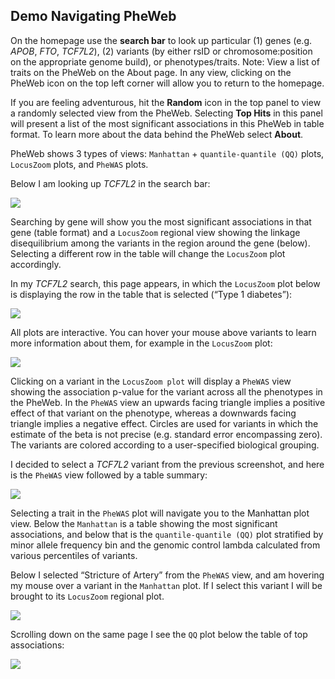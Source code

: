 ## Demo Navigating PheWeb

On the homepage use the **search bar** to look up particular (1) genes (e.g. _APOB_, _FTO_, _TCF7L2_), (2) variants (by either rsID or chromosome:position on the appropriate genome build), or phenotypes/traits. 
Note: View a list of traits on the PheWeb on the About page. 
In any view, clicking on the PheWeb icon on the top left corner will allow you to return to the homepage. 

If you are feeling adventurous, hit the **Random** icon in the top panel to view a randomly selected view from the PheWeb. 
Selecting **Top Hits** in this panel will present a list of the most significant associations in this PheWeb in table format. 
To learn more about the data behind the PheWeb select **About**.

PheWeb shows 3 types of views: `Manhattan` + `quantile-quantile (QQ)` plots, `LocusZoom` plots, and `PheWAS` plots.

Below I am looking up _TCF7L2_ in the search bar:

![](/etc/images/screen-homepage-search.png?raw=true)

Searching by gene will show you the most significant associations in that gene (table format) and a `LocusZoom` regional view showing the linkage disequilibrium among the variants in the region around the gene (below). 
Selecting a different row in the table will change the `LocusZoom` plot accordingly.

In my _TCF7L2_ search, this page appears, in which the `LocusZoom` plot below is displaying the row in the table that is selected (“Type 1 diabetes”):

![](/etc/images/screen-lz.png?raw=true)

All plots are interactive. You can hover your mouse above variants to learn more information about them, for example in the `LocusZoom` plot:

![](/etc/images/screen-lz-tooltip.png?raw=true)

Clicking on a variant in the `LocusZoom plot` will display a `PheWAS` view showing the association p-value for the variant across all the phenotypes in the PheWeb. 
In the `PheWAS` view an upwards facing triangle implies a positive effect of that variant on the phenotype, whereas a downwards facing triangle implies a negative effect. 
Circles are used for variants in which the estimate of the beta is not precise (e.g. standard error encompassing zero). The variants are colored according to a user-specified biological grouping.

I decided to select a _TCF7L2_ variant from the previous screenshot, and here is the `PheWAS` view followed by a table summary:

![](/etc/images/screen-phewas.png?raw=true)

Selecting a trait in the `PheWAS` plot will navigate you to the Manhattan plot view. Below the `Manhattan` is a table showing the most significant associations, and below that is the `quantile-quantile (QQ)` plot stratified by minor allele frequency bin and the genomic control lambda calculated from various percentiles of variants. 

Below I selected “Stricture of Artery” from the `PheWAS` view, and am hovering my mouse over a variant in the `Manhattan` plot. 
If I select this variant I will be brought to its `LocusZoom` regional plot.

![](/etc/images/screen-manhattan.png?raw=true)

Scrolling down on the same page I see the `QQ` plot below the table of top associations: 

![](/etc/images/screen-qq.png?raw=true)
